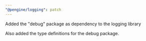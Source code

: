 ```yaml
---
"@pengine/logging": patch
---
```


Added the "debug" package as dependency to the logging library

Also added the type definitions for the debug package.
